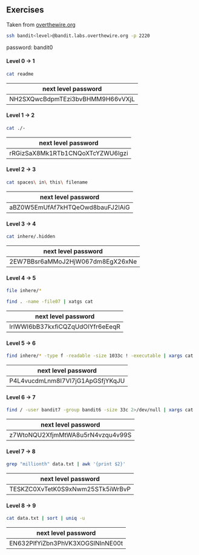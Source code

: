 ## Exercises

Taken from [overthewire.org](https://overthewire.org/wargames/bandit/)

``` bash
ssh bandit<level>@bandit.labs.overthewire.org -p 2220
```

password: bandit0

#### Level 0 -> 1
``` bash
cat readme
```

| next level password              |
| -------------------------------- |
| NH2SXQwcBdpmTEzi3bvBHMM9H66vVXjL |

#### Level 1 -> 2

``` bash
cat ./-
```

| next level password              |
| -------------------------------- |
| rRGizSaX8Mk1RTb1CNQoXTcYZWU6lgzi |

#### Level 2 -> 3
``` bash
cat spaces\ in\ this\ filename
```

| next level password              |
| -------------------------------- |
| aBZ0W5EmUfAf7kHTQeOwd8bauFJ2lAiG |

#### Level 3 -> 4
``` bash
cat inhere/.hidden
```

| next level password              |
| -------------------------------- |
| 2EW7BBsr6aMMoJ2HjW067dm8EgX26xNe |

#### Level 4 -> 5
``` bash
file inhere/*
```

``` bash
find . -name -file07 | xatgs cat
```

| next level password              |
| -------------------------------- |
| lrIWWI6bB37kxfiCQZqUdOIYfr6eEeqR |

#### Level 5 -> 6
``` bash
find inhere/* -type f -readable -size 1033c ! -executable | xargs cat | xargs
```

| next level password              |
| -------------------------------- |
| P4L4vucdmLnm8I7Vl7jG1ApGSfjYKqJU |

#### Level 6 -> 7
``` bash
find / -user bandit7 -group bandit6 -size 33c 2>/dev/null | xargs cat
```

| next level password              |
| -------------------------------- |
| z7WtoNQU2XfjmMtWA8u5rN4vzqu4v99S |

#### Level 7 -> 8
``` bash
grep "millionth" data.txt | awk '{print $2}'
```

| next level password              |
| -------------------------------- |
| TESKZC0XvTetK0S9xNwm25STk5iWrBvP |

#### Level 8 -> 9

``` bash
cat data.txt | sort | uniq -u
```

| next level password              |
| -------------------------------- |
| EN632PlfYiZbn3PhVK3XOGSlNInNE00t |